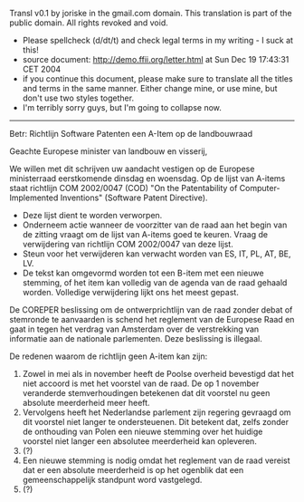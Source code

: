 Transl v0.1 by joriske in the gmail.com domain. This translation is part
of the public domain. All rights revoked and void.

-   Please spellcheck (d/dt/t) and check legal terms in my writing - I
    suck at this!
-   source document: <http://demo.ffii.org/letter.html> at Sun Dec 19
    17:43:31 CET 2004
-   if you continue this document, please make sure to translate all the
    titles and terms in the same manner. Either change mine, or use
    mine, but don\'t use two styles together.
-   I\'m terribly sorry guys, but I\'m going to collapse now.

------------------------------------------------------------------------

Betr: Richtlijn Software Patenten een A-Item op de landbouwraad

Geachte Europese minister van landbouw en visserij,

We willen met dit schrijven uw aandacht vestigen op de Europese
ministerraad eerstkomende dinsdag en woensdag. Op de lijst van A-items
staat richtlijn COM 2002/0047 (COD) \"On the Patentability of
Computer-Implemented Inventions\" (Software Patent Directive).

-   Deze lijst dient te worden verworpen.
-   Onderneem actie wanneer de voorzitter van de raad aan het begin van
    de zitting vraagt om de lijst van A-items goed te keuren. Vraag de
    verwijdering van richtlijn COM 2002/0047 van deze lijst.
-   Steun voor het verwijderen kan verwacht worden van ES, IT, PL, AT,
    BE, LV.
-   De tekst kan omgevormd worden tot een B-item met een nieuwe
    stemming, of het item kan volledig van de agenda van de raad gehaald
    worden. Volledige verwijdering lijkt ons het meest gepast.

De COREPER beslissing om de ontwerprichtlijn van de raad zonder debat of
stemronde te aanvaarden is schend het reglement van de Europese Raad en
gaat in tegen het verdrag van Amsterdam over de verstrekking van
informatie aan de nationale parlementen. Deze beslissing is illegaal.

De redenen waarom de richtlijn geen A-item kan zijn:

1.  Zowel in mei als in november heeft de Poolse overheid bevestigd dat
    het niet accoord is met het voorstel van de raad. De op 1 november
    veranderde stemverhoudingen betekenen dat dit voorstel nu geen
    absolute meerderheid meer heeft.
2.  Vervolgens heeft het Nederlandse parlement zijn regering gevraagd om
    dit voorstel niet langer te ondersteuenen. Dit betekent dat, zelfs
    zonder de onthouding van Polen een nieuwe stemming over het huidige
    voorstel niet langer een absolutee meerderheid kan opleveren.
3.  (?)
4.  Een nieuwe stemming is nodig omdat het reglement van de raad vereist
    dat er een absolute meerderheid is op het ogenblik dat een
    gemeenschappelijk standpunt word vastgelegd.
5.  (?)
